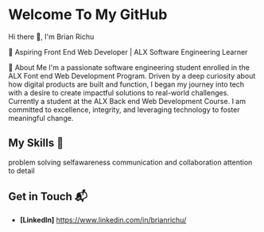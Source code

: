 # Welcome To My GitHub

Hi there 👋, I'm Brian Richu

🚀 Aspiring Front End Web Developer | ALX Software Engineering Learner

🌟 About Me
I'm a passionate software engineering student enrolled in the ALX Font end Web Development Program.
Driven by a deep curiosity about how digital products are built and function, I began my journey into tech with a desire to create impactful solutions to real-world challenges. Currently a student at the ALX Back end Web Development Course. I am committed to excellence, integrity, and leveraging technology to foster meaningful change.

## My Skills 🧠

problem solving
selfawareness
communication and collaboration
attention to detail

## Get in Touch 📬

- **[LinkedIn]** https://www.linkedin.com/in/brianrichu/

